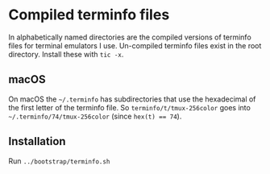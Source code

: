 # Compiled terminfo files

In alphabetically named directories are the compiled versions of terminfo
files for terminal emulators I use.
Un-compiled terminfo files exist in the root directory. Install these with
`tic -x`.

## macOS

On macOS the `~/.terminfo` has subdirectories that use the hexadecimal of the
first letter of the terminfo file. So `terminfo/t/tmux-256color` goes into
`~/.terminfo/74/tmux-256color` (since `hex(t) == 74`).

## Installation

Run `../bootstrap/terminfo.sh`

